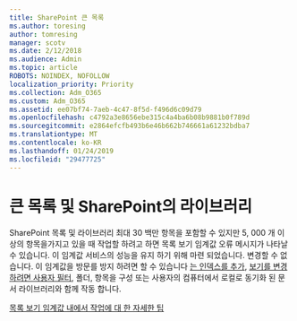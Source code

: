 ```yaml
---
title: SharePoint 큰 목록
ms.author: toresing
author: tomresing
manager: scotv
ms.date: 2/12/2018
ms.audience: Admin
ms.topic: article
ROBOTS: NOINDEX, NOFOLLOW
localization_priority: Priority
ms.collection: Adm_O365
ms.custom: Adm_O365
ms.assetid: ee07bf74-7aeb-4c47-8f5d-f496d6c09d79
ms.openlocfilehash: c4792a3e8656ebe315c4a4ba6b08b9881b0f789d
ms.sourcegitcommit: e2864efcfb493b6e46b662b746661a61232bdba7
ms.translationtype: MT
ms.contentlocale: ko-KR
ms.lasthandoff: 01/24/2019
ms.locfileid: "29477725"
---
```

# <a name="work-with-large-lists-and-libraries-in-sharepoint"></a>큰 목록 및 SharePoint의 라이브러리

SharePoint 목록 및 라이브러리 최대 30 백만 항목을 포함할 수 있지만 5, 000 개 이상의 항목을가지고 있을 때 작업할 하려고 하면 목록 보기 임계값 오류 메시지가 나타날 수 있습니다. 이 임계값 서비스의 성능을 유지 하기 위해 마련 되었습니다. 변경할 수 없습니다. 이 임계값을 방문를 방지 하려면 할 수 있습니다 [는 인덱스를 추가](https://go.microsoft.com/fwlink/?linkid=867784), [보기를 변경 하려면 사용자 필터](https://go.microsoft.com/fwlink/?linkid=867786), 폴더, 항목을 구성 또는 사용자의 컴퓨터에서 로컬로 동기화 된 문서 라이브러리와 함께 작동 합니다. 
  
[목록 보기 임계값 내에서 작업에 대 한 자세한 팁](https://go.microsoft.com/fwlink/?linkid=867787)
  

